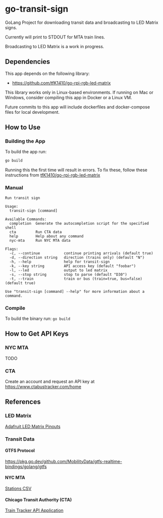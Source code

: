 # go-transit-sign
GoLang Project for downloading transit data and broadcasting to LED Matrix signs.

Currently will print to STDOUT for MTA train lines.

Broadcasting to LED Matrix is a work in progress.

## Dependencies

This app depends on the following library:
* https://github.com/tfK1410/go-rpi-rgb-led-matrix

This library works only in Linux-based environments. If running on Mac or Windows,
consider compiling this app in Docker or a Linux VM.

Future commits to this app will include dockerfiles and docker-compose files for local development.

## How to Use

### Building the App

To build the app run:
```bash
go build
```

Running this the first time will result in errors. To fix these, follow these instructions from
[tfK1410/go-rpi-rgb-led-matrix](https://github.com/tfK1410/go-rpi-rgb-led-matrix?tab=readme-ov-file#installation)

### Manual

```
Run transit sign

Usage:
  transit-sign [command]

Available Commands:
  completion  Generate the autocompletion script for the specified shell
  cta         Run CTA data
  help        Help about any command
  nyc-mta     Run NYC MTA data

Flags:
  -c, --continue           continue printing arrivals (default true)
  -d, --direction string   direction (trains only) (default "N")
  -h, --help               help for transit-sign
  -k, --key string         API access key (default "foobar")
  -l, --led                output to led matrix
  -s, --stop string        stop to parse (default "D30")
  -t, --train              train or bus (train=true, bus=false) (default true)

Use "transit-sign [command] --help" for more information about a command.
```

### Compile

To build the binary run:
`go build`

## How to Get API Keys

### NYC MTA

TODO

### CTA

Create an account and request an API key at https://www.ctabustracker.com/home

## References

### LED Matrix

[Adafruit LED Matrix Pinouts](https://learn.adafruit.com/adafruit-rgb-matrix-bonnet-for-raspberry-pi/pinouts)

### Transit Data

#### GTFS Protocol
https://pkg.go.dev/github.com/MobilityData/gtfs-realtime-bindings/golang/gtfs

#### NYC MTA
[Stations CSV](http://web.mta.info/developers/data/nyct/subway/Stations.csv)

#### Chicago Transit Authority (CTA)
[Train Tracker API Application](https://www.transitchicago.com/developers/traintrackerapply/)
